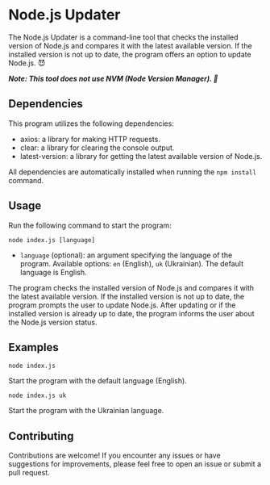 # Node.js Updater

The Node.js Updater is a command-line tool that checks the installed version of Node.js and compares it with the latest available version. If the installed version is not up to date, the program offers an option to update Node.js. 😈

***Note: This tool does not use NVM (Node Version Manager). 👻***

## Dependencies

This program utilizes the following dependencies:

- axios: a library for making HTTP requests.
- clear: a library for clearing the console output.
- latest-version: a library for getting the latest available version of Node.js.

All dependencies are automatically installed when running the `npm install` command.

## Usage

Run the following command to start the program:

```node index.js [language]```

- `language` (optional): an argument specifying the language of the program. Available options: `en` (English), `uk` (Ukrainian). The default language is English.

The program checks the installed version of Node.js and compares it with the latest available version. If the installed version is not up to date, the program prompts the user to update Node.js. After updating or if the installed version is already up to date, the program informs the user about the Node.js version status.

## Examples

```node index.js```

Start the program with the default language (English).

```node index.js uk```

Start the program with the Ukrainian language.

## Contributing

Contributions are welcome! If you encounter any issues or have suggestions for improvements, please feel free to open an issue or submit a pull request.
